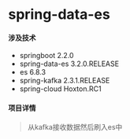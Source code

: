 # spring-data-es
#### 涉及技术
* springboot 2.2.0
* spring-data-es 3.2.0.RELEASE
* es 6.8.3
* spring-kafka 2.3.1.RELEASE
* spring-cloud Hoxton.RC1
#### 项目详情
> 从kafka接收数据然后刷入es中
